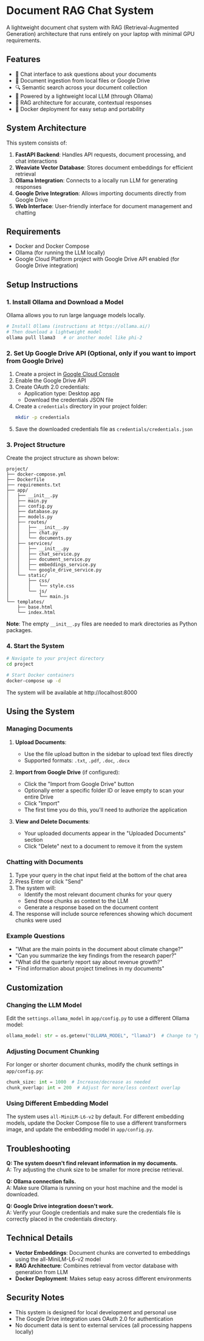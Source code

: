# Document RAG Chat System

A lightweight document chat system with RAG (Retrieval-Augmented Generation) architecture that runs entirely on your laptop with minimal GPU requirements.

## Features

- 💬 Chat interface to ask questions about your documents
- 📄 Document ingestion from local files or Google Drive
- 🔍 Semantic search across your document collection
- 🤖 Powered by a lightweight local LLM (through Ollama)
- 🔄 RAG architecture for accurate, contextual responses
- 🐳 Docker deployment for easy setup and portability

## System Architecture

This system consists of:

1. **FastAPI Backend**: Handles API requests, document processing, and chat interactions
2. **Weaviate Vector Database**: Stores document embeddings for efficient retrieval
3. **Ollama Integration**: Connects to a locally run LLM for generating responses
4. **Google Drive Integration**: Allows importing documents directly from Google Drive
5. **Web Interface**: User-friendly interface for document management and chatting

## Requirements

- Docker and Docker Compose
- Ollama (for running the LLM locally)
- Google Cloud Platform project with Google Drive API enabled (for Google Drive integration)

## Setup Instructions

### 1. Install Ollama and Download a Model

Ollama allows you to run large language models locally.

```bash
# Install Ollama (instructions at https://ollama.ai/)
# Then download a lightweight model
ollama pull llama3   # or another model like phi-2
```

### 2. Set Up Google Drive API (Optional, only if you want to import from Google Drive)

1. Create a project in [Google Cloud Console](https://console.cloud.google.com/)
2. Enable the Google Drive API
3. Create OAuth 2.0 credentials:
   - Application type: Desktop app
   - Download the credentials JSON file
4. Create a `credentials` directory in your project folder:
   ```bash
   mkdir -p credentials
   ```
5. Save the downloaded credentials file as `credentials/credentials.json`

### 3. Project Structure

Create the project structure as shown below:

```
project/
├── docker-compose.yml
├── Dockerfile
├── requirements.txt
├── app/
│   ├── __init__.py
│   ├── main.py
│   ├── config.py
│   ├── database.py
│   ├── models.py
│   ├── routes/
│   │   ├── __init__.py
│   │   ├── chat.py
│   │   └── documents.py
│   ├── services/
│   │   ├── __init__.py
│   │   ├── chat_service.py
│   │   ├── document_service.py
│   │   ├── embeddings_service.py
│   │   └── google_drive_service.py
│   └── static/
│       ├── css/
│       │   └── style.css
│       └── js/
│           └── main.js
└── templates/
    ├── base.html
    └── index.html
```

**Note**: The empty `__init__.py` files are needed to mark directories as Python packages.

### 4. Start the System

```bash
# Navigate to your project directory
cd project

# Start Docker containers
docker-compose up -d
```

The system will be available at http://localhost:8000

## Using the System

### Managing Documents

1. **Upload Documents**:
   - Use the file upload button in the sidebar to upload text files directly
   - Supported formats: `.txt`, `.pdf`, `.doc`, `.docx`

2. **Import from Google Drive** (if configured):
   - Click the "Import from Google Drive" button
   - Optionally enter a specific folder ID or leave empty to scan your entire Drive
   - Click "Import"
   - The first time you do this, you'll need to authorize the application

3. **View and Delete Documents**:
   - Your uploaded documents appear in the "Uploaded Documents" section
   - Click "Delete" next to a document to remove it from the system

### Chatting with Documents

1. Type your query in the chat input field at the bottom of the chat area
2. Press Enter or click "Send"
3. The system will:
   - Identify the most relevant document chunks for your query
   - Send those chunks as context to the LLM
   - Generate a response based on the document content
4. The response will include source references showing which document chunks were used

### Example Questions

- "What are the main points in the document about climate change?"
- "Can you summarize the key findings from the research paper?"
- "What did the quarterly report say about revenue growth?"
- "Find information about project timelines in my documents"

## Customization

### Changing the LLM Model

Edit the `settings.ollama_model` in `app/config.py` to use a different Ollama model:

```python
ollama_model: str = os.getenv("OLLAMA_MODEL", "llama3")  # Change to "phi-2", "mistral", etc.
```

### Adjusting Document Chunking

For longer or shorter document chunks, modify the chunk settings in `app/config.py`:

```python
chunk_size: int = 1000  # Increase/decrease as needed
chunk_overlap: int = 200  # Adjust for more/less context overlap
```

### Using Different Embedding Model

The system uses `all-MiniLM-L6-v2` by default. For different embedding models, update the Docker Compose file to use a different transformers image, and update the embedding model in `app/config.py`.

## Troubleshooting

**Q: The system doesn't find relevant information in my documents.**  
A: Try adjusting the chunk size to be smaller for more precise retrieval.

**Q: Ollama connection fails.**  
A: Make sure Ollama is running on your host machine and the model is downloaded.

**Q: Google Drive integration doesn't work.**  
A: Verify your Google credentials and make sure the credentials file is correctly placed in the credentials directory.

## Technical Details

- **Vector Embeddings**: Document chunks are converted to embeddings using the all-MiniLM-L6-v2 model
- **RAG Architecture**: Combines retrieval from vector database with generation from LLM
- **Docker Deployment**: Makes setup easy across different environments

## Security Notes

- This system is designed for local development and personal use
- The Google Drive integration uses OAuth 2.0 for authentication
- No document data is sent to external services (all processing happens locally)